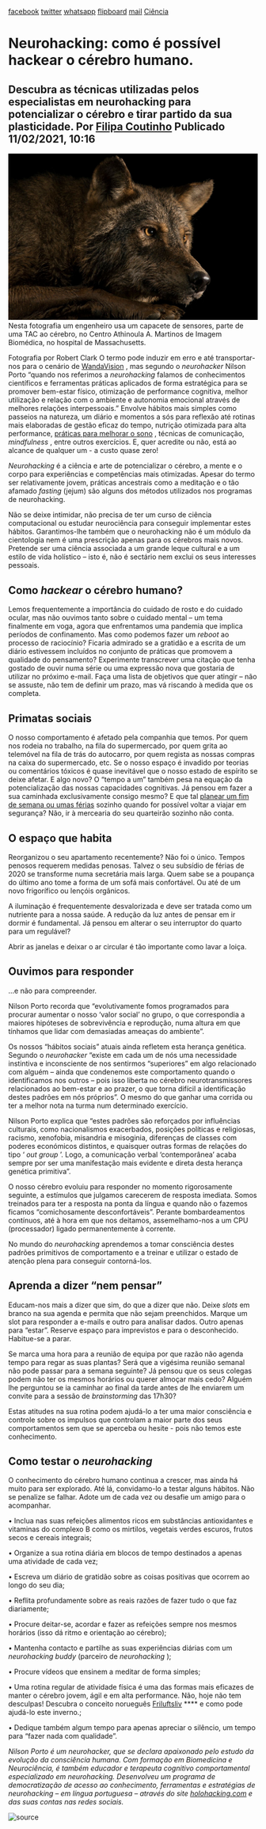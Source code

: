 [facebook](https://www.facebook.com/sharer/sharer.php?u=https%3A%2F%2Fwww.natgeo.pt%2Fciencia%2F2021%2F02%2Fneurohacking-como-e-possivel-hackear-o-cerebro-humano) [twitter](https://twitter.com/share?url=https%3A%2F%2Fwww.natgeo.pt%2Fciencia%2F2021%2F02%2Fneurohacking-como-e-possivel-hackear-o-cerebro-humano&via=natgeo&text=Neurohacking%3A%20como%20%C3%A9%20poss%C3%ADvel%20hackear%20o%20c%C3%A9rebro%20humano.) [whatsapp](https://web.whatsapp.com/send?text=https%3A%2F%2Fwww.natgeo.pt%2Fciencia%2F2021%2F02%2Fneurohacking-como-e-possivel-hackear-o-cerebro-humano) [flipboard](https://share.flipboard.com/bookmarklet/popout?v=2&title=Neurohacking%3A%20como%20%C3%A9%20poss%C3%ADvel%20hackear%20o%20c%C3%A9rebro%20humano.&url=https%3A%2F%2Fwww.natgeo.pt%2Fciencia%2F2021%2F02%2Fneurohacking-como-e-possivel-hackear-o-cerebro-humano) [mail](mailto:?subject=NatGeo&body=https%3A%2F%2Fwww.natgeo.pt%2Fciencia%2F2021%2F02%2Fneurohacking-como-e-possivel-hackear-o-cerebro-humano%20-%20Neurohacking%3A%20como%20%C3%A9%20poss%C3%ADvel%20hackear%20o%20c%C3%A9rebro%20humano.) [Ciência](https://www.natgeo.pt/ciencia) 
# Neurohacking: como é possível hackear o cérebro humano. 
## Descubra as técnicas utilizadas pelos especialistas em neurohacking para potencializar o cérebro e tirar partido da sua plasticidade. Por [Filipa Coutinho](https://www.natgeo.pt/autor/filipa-coutinho) Publicado 11/02/2021, 10:16 
![engenheiro usa um capacete de sensores](img/files_styles_image_00_public_nationalgeographic_1_large.jpg)
Nesta fotografia um engenheiro usa um capacete de sensores, parte de uma TAC ao cérebro, no Centro Athinoula A. Martinos de Imagem Biomédica, no hospital de Massachusetts. 

Fotografia por Robert Clark O termo pode induzir em erro e até transportar-nos para o cenário de [WandaVision](https://www.disneyplus.com/series/wandavision/4SrN28ZjDLwH) , mas segundo o _neurohacker_ Nilson Porto “quando nos referimos a _neurohacking_ falamos de conhecimentos científicos e ferramentas práticas aplicados de forma estratégica para se promover bem-estar físico, otimização de performance cognitiva, melhor utilização e relação com o ambiente e autonomia emocional através de melhores relações interpessoais.” Envolve hábitos mais simples como passeios na natureza, um diário e momentos a sós para reflexão até rotinas mais elaboradas de gestão eficaz do tempo, nutrição otimizada para alta performance, [práticas para melhorar o sono](https://www.natgeo.pt/ciencia/2021/01/por-que-razao-ainda-nao-estamos-obcecados-com-o-sono) , técnicas de comunicação, _mindfulness_ , entre outros exercícios. E, quer acredite ou não, está ao alcance de qualquer um - a custo quase zero! 

_Neurohacking_ é a ciência e arte de potencializar o cérebro, a mente e o corpo para experiências e competências mais otimizadas. Apesar do termo ser relativamente jovem, práticas ancestrais como a meditação e o tão afamado _fasting_ (jejum) são alguns dos métodos utilizados nos programas de neurohacking. 

Não se deixe intimidar, não precisa de ter um curso de ciência computacional ou estudar neurociência para conseguir implementar estes hábitos. Garantimos-lhe também que o neurohacking não é um módulo da cientologia nem é uma prescrição apenas para os cérebros mais novos. Pretende ser uma ciência associada a um grande leque cultural e a um estilo de vida holístico – isto é, não é sectário nem exclui os seus interesses pessoais. 

## **Como _hackear_ o cérebro humano?** 
Lemos frequentemente a importância do cuidado de rosto e do cuidado ocular, mas não ouvimos tanto sobre o cuidado mental – um tema finalmente em voga, agora que enfrentamos uma pandemia que implica períodos de confinamento. Mas como podemos fazer um _reboot_ ao processo de raciocínio? Ficaria admirado se a gratidão e a escrita de um diário estivessem incluídos no conjunto de práticas que promovem a qualidade do pensamento? Experimente transcrever uma citação que tenha gostado de ouvir numa série ou uma expressão nova que gostaria de utilizar no próximo e-mail. Faça uma lista de objetivos que quer atingir – não se assuste, não tem de definir um prazo, mas vá riscando à medida que os completa. 

## **Primatas sociais** 
O nosso comportamento é afetado pela companhia que temos. Por quem nos rodeia no trabalho, na fila do supermercado, por quem grita ao telemóvel na fila de trás do autocarro, por quem regista as nossas compras na caixa do supermercado, etc. Se o nosso espaço é invadido por teorias ou comentários tóxicos é quase inevitável que o nosso estado de espírito se deixe afetar. E algo novo? O “tempo a um” também pesa na equação da potencialização das nossas capacidades cognitivas. Já pensou em fazer a sua caminhada exclusivamente consigo mesmo? E que tal [planear um fim de semana ou umas férias](https://www.natgeo.pt/best-of-the-world) sozinho quando for possível voltar a viajar em segurança? Não, ir à mercearia do seu quarteirão sozinho não conta. 

## **O espaço que habita** 
Reorganizou o seu apartamento recentemente? Não foi o único. Tempos penosos requerem medidas penosas. Talvez o seu subsídio de férias de 2020 se transforme numa secretária mais larga. Quem sabe se a poupança do último ano tome a forma de um sofá mais confortável. Ou até de um novo frigorífico ou lençóis orgânicos. 

A iluminação é frequentemente desvalorizada e deve ser tratada como um nutriente para a nossa saúde. A redução da luz antes de pensar em ir dormir é fundamental. Já pensou em alterar o seu interruptor do quarto para um regulável? 

Abrir as janelas e deixar o ar circular é tão importante como lavar a loiça. 

## **Ouvimos para responder** 
…e não para compreender. 

Nilson Porto recorda que “evolutivamente fomos programados para procurar aumentar o nosso ‘valor social’ no grupo, o que correspondia a maiores hipóteses de sobrevivência e reprodução, numa altura em que tínhamos que lidar com demasiadas ameaças do ambiente”. 

Os nossos “hábitos sociais” atuais ainda refletem esta herança genética. Segundo o _neurohacker_ “existe em cada um de nós uma necessidade instintiva e inconsciente de nos sentirmos “superiores” em algo relacionado com alguém – ainda que condenemos este comportamento quando o identificamos nos outros – pois isso liberta no cérebro neurotransmissores relacionados ao bem-estar e ao prazer, o que torna difícil a identificação destes padrões em nós próprios”. O mesmo do que ganhar uma corrida ou ter a melhor nota na turma num determinado exercício. 

Nilson Porto explica que “estes padrões são reforçados por influências culturais, como nacionalismos exacerbados, posições políticas e religiosas, racismo, xenofobia, misandria e misoginia, diferenças de classes com poderes económicos distintos, e quaisquer outras formas de relações do tipo ‘ _out group_ ’. Logo, a comunicação verbal ‘contemporânea’ acaba sempre por ser uma manifestação mais evidente e direta desta herança genética primitiva”. 

O nosso cérebro evoluiu para responder no momento rigorosamente seguinte, a estímulos que julgamos carecerem de resposta imediata. Somos treinados para ter a resposta na ponta da língua e quando não o fazemos ficamos “comichosamente desconfortáveis”. Perante bombardeamentos contínuos, até à hora em que nos deitamos, assemelhamo-nos a um CPU (processador) ligado permanentemente à corrente. 

No mundo do _neurohacking_ aprendemos a tomar consciência destes padrões primitivos de comportamento e a treinar e utilizar o estado de atenção plena para conseguir contorná-los. 

## **Aprenda a dizer “nem pensar”** 
Educam-nos mais a dizer que sim, do que a dizer que não. Deixe _slots_ em branco na sua agenda e permita que não sejam preenchidos. Marque um slot para responder a e-mails e outro para analisar dados. Outro apenas para “estar”. Reserve espaço para imprevistos e para o desconhecido. Habitue-se a parar. 

Se marca uma hora para a reunião de equipa por que razão não agenda tempo para regar as suas plantas? Será que a vigésima reunião semanal não pode passar para a semana seguinte? Já pensou que os seus colegas podem não ter os mesmos horários ou querer almoçar mais cedo? Alguém lhe perguntou se ia caminhar ao final da tarde antes de lhe enviarem um convite para a sessão de _brainstorming_ das 17h30? 

Estas atitudes na sua rotina podem ajudá-lo a ter uma maior consciência e controle sobre os impulsos que controlam a maior parte dos seus comportamentos sem que se aperceba ou hesite - pois não temos este conhecimento. 

## **Como testar o _neurohacking_** 
O conhecimento do cérebro humano continua a crescer, mas ainda há muito para ser explorado. Até lá, convidamo-lo a testar alguns hábitos. Não se penalize se falhar. Adote um de cada vez ou desafie um amigo para o acompanhar. 

• Inclua nas suas refeições alimentos ricos em substâncias antioxidantes e vitaminas do complexo B como os mirtilos, vegetais verdes escuros, frutos secos e cereais integrais; 

• Organize a sua rotina diária em blocos de tempo destinados a apenas uma atividade de cada vez; 

• Escreva um diário de gratidão sobre as coisas positivas que ocorrem ao longo do seu dia; 

• Reflita profundamente sobre as reais razões de fazer tudo o que faz diariamente; 

• Procure deitar-se, acordar e fazer as refeições sempre nos mesmos horários (isso dá ritmo e orientação ao cérebro); 

• Mantenha contacto e partilhe as suas experiências diárias com um _neurohacking buddy_ (parceiro de _neurohacking_ ); 

• Procure vídeos que ensinem a meditar de forma simples; 

• Uma rotina regular de atividade física é uma das formas mais eficazes de manter o cérebro jovem, ágil e em alta performance. Não, hoje não tem desculpas! Descubra o conceito norueguês [Friluftsliv](https://www.natgeo.pt/viagem-e-aventuras/2020/09/o-que-e-friluftsliv-como-um-conceito-de-vida-ao-ar-livre-nos-pode-ajudar) **** e como pode ajudá-lo este inverno.; 

• Dedique também algum tempo para apenas apreciar o silêncio, um tempo para “fazer nada com qualidade”. 

_Nilson Porto é um neurohacker, que se declara apaixonado pelo estudo da evolução da consciência humana. Com formação em Biomedicina e Neurociência, é também educador e terapeuta cognitivo comportamental especializado em neurohacking. Desenvolveu um programa de democratização de acesso ao conhecimento, ferramentas e estratégias de neurohacking – em língua portuguesa – através do site_ [_holohacking.com_](http://www.holohacking.com/) _e das suas contas nas redes sociais._ 



![source](https://www.natgeo.pt/ciencia/2021/02/neurohacking-como-e-possivel-hackear-o-cerebro-humano)